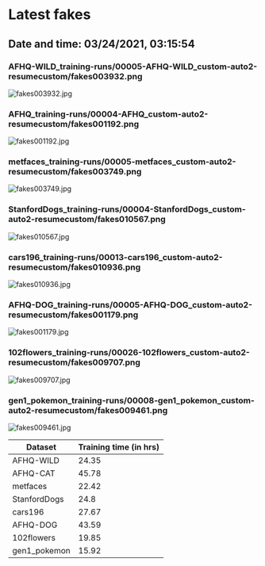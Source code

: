 # Latest fakes
## Date and time: 03/24/2021, 03:15:54
### AFHQ-WILD_training-runs/00005-AFHQ-WILD_custom-auto2-resumecustom/fakes003932.png
![fakes003932.jpg](https://i.ibb.co/kKhWHCS/61ebf1a25328.jpg "AFHQ-WILD_training-runs/00005-AFHQ-WILD_custom-auto2-resumecustom/fakes003932.png")

### AFHQ_training-runs/00004-AFHQ_custom-auto2-resumecustom/fakes001192.png
![fakes001192.jpg](https://i.ibb.co/kDQgP9s/3c2d0ab7c23f.jpg "AFHQ_training-runs/00004-AFHQ_custom-auto2-resumecustom/fakes001192.png")

### metfaces_training-runs/00005-metfaces_custom-auto2-resumecustom/fakes003749.png
![fakes003749.jpg](https://i.ibb.co/fvFN1JG/d5399d817408.jpg "metfaces_training-runs/00005-metfaces_custom-auto2-resumecustom/fakes003749.png")

### StanfordDogs_training-runs/00004-StanfordDogs_custom-auto2-resumecustom/fakes010567.png
![fakes010567.jpg](https://i.ibb.co/n7vv43F/de951653d43b.jpg "StanfordDogs_training-runs/00004-StanfordDogs_custom-auto2-resumecustom/fakes010567.png")

### cars196_training-runs/00013-cars196_custom-auto2-resumecustom/fakes010936.png
![fakes010936.jpg](https://i.ibb.co/27JTd4P/7c3e20c02976.jpg "cars196_training-runs/00013-cars196_custom-auto2-resumecustom/fakes010936.png")

### AFHQ-DOG_training-runs/00005-AFHQ-DOG_custom-auto2-resumecustom/fakes001179.png
![fakes001179.jpg](https://i.ibb.co/mHNWZVy/313855dbd1b5.jpg "AFHQ-DOG_training-runs/00005-AFHQ-DOG_custom-auto2-resumecustom/fakes001179.png")

### 102flowers_training-runs/00026-102flowers_custom-auto2-resumecustom/fakes009707.png
![fakes009707.jpg](https://i.ibb.co/brTBytr/b8eebe7d21ed.jpg "102flowers_training-runs/00026-102flowers_custom-auto2-resumecustom/fakes009707.png")

### gen1_pokemon_training-runs/00008-gen1_pokemon_custom-auto2-resumecustom/fakes009461.png
![fakes009461.jpg](https://i.ibb.co/2tr5Dzj/92b9db33846f.jpg "gen1_pokemon_training-runs/00008-gen1_pokemon_custom-auto2-resumecustom/fakes009461.png")

| Dataset      |   Training time (in hrs) |
|--------------|--------------------------|
| AFHQ-WILD    |                    24.35 |
| AFHQ-CAT     |                    45.78 |
| metfaces     |                    22.42 |
| StanfordDogs |                    24.8  |
| cars196      |                    27.67 |
| AFHQ-DOG     |                    43.59 |
| 102flowers   |                    19.85 |
| gen1_pokemon |                    15.92 |